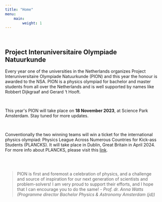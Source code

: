 ```yaml
---
title: "Home"
menu:
    main:
        weight: 1
---
```


<br>

## Project Interuniversitaire Olympiade Natuurkunde

Every year one of the universities in the Netherlands organizes Project Interuniversitaire Olympiade Natuurkunde (PION) and this year the honour is awarded to the NSA. PION is a physics olympiad for bachelor and master students from all over the Netherlands and is well supported by names like Robbert Dijkgraaf and Gerard ‘t Hooft.

<br>

This year's PION will take place on **18 November 2023**, at Science Park Amsterdam. Stay tuned for more updates.

<br>

Conventionally the two winning teams will win a ticket for the international physics olympiad: Physics League Across Numerous Countries for Kick-ass Students (PLANCKS). It will take place in Dublin, Great Britain in April 2024. For more info about PLANCKS, please visit this [link](https://iaps.info/events/plancks/plancks-2023-in-milan/).

<br>
<br>


> PION is first and foremost a celebration of physics, and a challenge and source of inspiration for our next generation of scientists and problem-solvers! I am very proud to support their efforts, and I hope that I can encourage you to do the same!
> \- _Prof. dr. Anna Watts (Programme director Bachelor Physics & Astronomy Amsterdam (jd))_

<br>